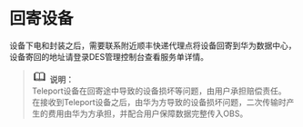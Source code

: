 # 回寄设备<a name="ZH-CN_TOPIC_0098461124"></a>

设备下电和封装之后，需要联系附近顺丰快递代理点将设备回寄到华为数据中心，设备寄回的地址请登录DES管理控制台查看服务单详情。

>![](public_sys-resources/icon-note.gif) **说明：**   
>Teleport设备在回寄途中导致的设备损坏等问题，由用户承担赔偿责任。  
>在接收到Teleport设备之后，由华为方导致的设备损坏问题，二次传输时产生的费用由华为方承担，并配合用户保障数据完整传入OBS。  

